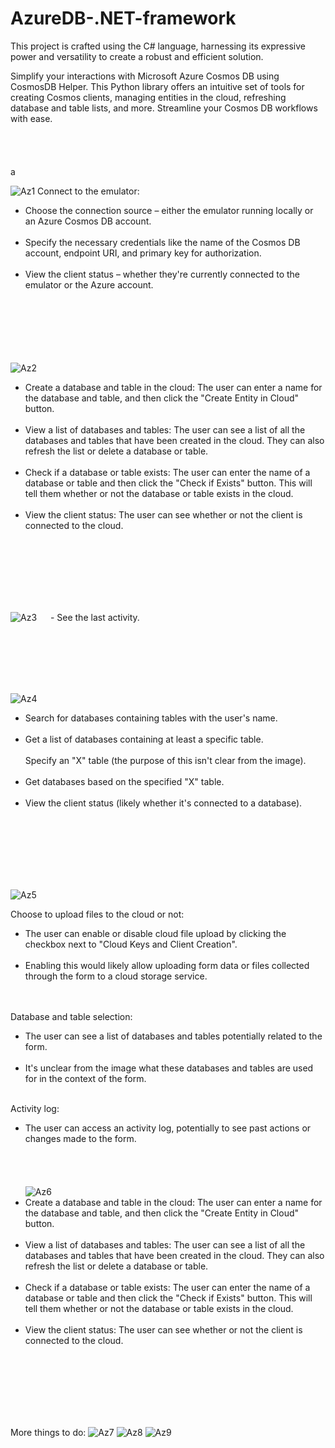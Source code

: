 # AzureDB-.NET-framework
This project is crafted using the C# language, harnessing its expressive power and versatility to create a robust and efficient solution.

Simplify your interactions with Microsoft Azure Cosmos DB using CosmosDB Helper. This Python library offers an intuitive set of tools for creating Cosmos clients, managing entities in the cloud, refreshing database and table lists, and more. Streamline your Cosmos DB workflows with ease.
<br><br><br><br><br>a

![Az1](https://github.com/xMeliiodaS/AzureDB-.NET-framework/assets/127980746/8ebf9dcb-f5d1-43e4-b3b1-b32d00a09f5d)
Connect to the emulator:<br>
- Choose the connection source – either the emulator running locally or an Azure Cosmos DB account.<br><br>
- Specify the necessary credentials like the name of the Cosmos DB account, endpoint URI, and primary key for authorization.<br><br>
- View the client status – whether they're currently connected to the emulator or the Azure account.<br><br>
<br><br><br><br><br>



  
![Az2](https://github.com/xMeliiodaS/AzureDB-.NET-framework/assets/127980746/ecd998fb-1167-44ed-a506-df03e54acf71)
- Create a database and table in the cloud: The user can enter a name for the database and table, and then click the "Create Entity in Cloud" button.<br><br>
- View a list of databases and tables: The user can see a list of all the databases and tables that have been created in the cloud. They can also refresh the list or delete a database or table.<br><br>
- Check if a database or table exists: The user can enter the name of a database or table and then click the "Check if Exists" button. This will tell them whether or not the database or table exists in the cloud.<br><br>
- View the client status: The user can see whether or not the client is connected to the cloud.<br><br>

<br><br><br><br><br>



![Az3](https://github.com/xMeliiodaS/AzureDB-.NET-framework/assets/127980746/f820bfe8-79f3-455c-ad41-cc249e444ebc)
&emsp;  - See the last activity.<br>

<br><br><br><br><br>

![Az4](https://github.com/xMeliiodaS/AzureDB-.NET-framework/assets/127980746/07234cf4-6fed-4de5-bcc7-32ab986b5208)

- Search for databases containing tables with the user's name.<br><br>
- Get a list of databases containing at least a specific table.<br><br>
Specify an "X" table (the purpose of this isn't clear from the image).<br><br>
- Get databases based on the specified "X" table.<br><br>
- View the client status (likely whether it's connected to a database).<br><br>
  
<br><br><br><br><br>


![Az5](https://github.com/xMeliiodaS/AzureDB-.NET-framework/assets/127980746/7a5cbb60-a249-4c30-a5f0-8121772e4aa4)


Choose to upload files to the cloud or not:<br>

- The user can enable or disable cloud file upload by clicking the checkbox next to "Cloud Keys and Client Creation".<br><br>
- Enabling this would likely allow uploading form data or files collected through the form to a cloud storage service.<br><br><br>

Database and table selection:<br>

- The user can see a list of databases and tables potentially related to the form.<br><br>
- It's unclear from the image what these databases and tables are used for in the context of the form.<br><br>

Activity log:<br>

- The user can access an activity log, potentially to see past actions or changes made to the form.
<br><br><br><br><br>
![Az6](https://github.com/xMeliiodaS/AzureDB-.NET-framework/assets/127980746/a36bab80-7c1d-4077-a40a-41b0f702f633)
- Create a database and table in the cloud: The user can enter a name for the database and table, and then click the "Create Entity in Cloud" button.<br><br>
- View a list of databases and tables: The user can see a list of all the databases and tables that have been created in the cloud. They can also refresh the list or delete a database or table.<br><br>
- Check if a database or table exists: The user can enter the name of a database or table and then click the "Check if Exists" button. This will tell them whether or not the database or table exists in the cloud.<br><br>
- View the client status: The user can see whether or not the client is connected to the cloud.<br><br>

<br><br><br><br><br>

More things to do:
![Az7](https://github.com/xMeliiodaS/AzureDB-.NET-framework/assets/127980746/e0ad874f-f878-4511-a042-9ca1afde5d19)
![Az8](https://github.com/xMeliiodaS/AzureDB-.NET-framework/assets/127980746/803f0673-2d2e-42fc-9398-9ce5bf2dc5e5)
![Az9](https://github.com/xMeliiodaS/AzureDB-.NET-framework/assets/127980746/6d4eac8f-c6b8-4938-b062-e477be044d20)

